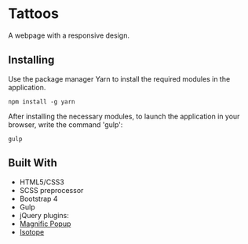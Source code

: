 
 
# Tattoos

A webpage with a responsive design.

## Installing

Use the package manager Yarn to install the required modules in the application.

```
npm install -g yarn
```

After installing the necessary modules, to launch the application in your browser, write the command 'gulp':

```
gulp
```

## Built With

* HTML5/CSS3
* SCSS preprocessor
* Bootstrap 4
* Gulp
* jQuery plugins: 
* [Magnific Popup](https://dimsemenov.com/plugins/magnific-popup/)
* [Isotope](https://isotope.metafizzy.co/)

